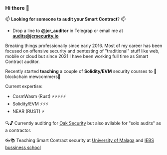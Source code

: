 ### Hi there 👋

📫 **Looking for someone to audit your Smart Contract**? 📫
* Drop a line to **@jcr_auditor** in Telegrap or email me at **audits@jcrsecurity.io**  

Breaking things professionally since early 2016. Most of my career has been focused on offensive security and pentesting of "traditional" stuff like web, mobile or cloud but since 2021 I have been working full time as Smart Contract auditor.

Recently started **teaching** a couple of **Solidity/EVM** security courses to 🌱blockchain mewcommers🌱

Current expertise:
- CosmWasm (Rust) ⚡⚡⚡⚡⚡
- Solidity/EVM    ⚡⚡⚡
- NEAR (RUST)     ⚡

:mag::unlock: Currently auditing for [Oak Security](https://www.oaksecurity.io/) but also avilable for "solo audits" as a contractor.

:eyeglasses::books: Teaching Smart Contract security at [University of Malaga](https://www.nics.uma.es/Blockchain/) and [IEBS bussiness school](https://www.iebschool.com/programas/master-en-blockchain-y-criptoactivos/)

<!--
**jcr-security/jcr-security** is a ✨ _special_ ✨ repository because its `README.md` (this file) appears on your GitHub profile.

Here are some ideas to get you started:

- 🔭 I’m currently working on ...
- 🌱 I’m currently learning ...
- 👯 I’m looking to collaborate on ...
- 🤔 I’m looking for help with ...
- 💬 Ask me about ...
- 📫 How to reach me: ...
- 😄 Pronouns: ...
- ⚡ Fun fact: ...
-->
